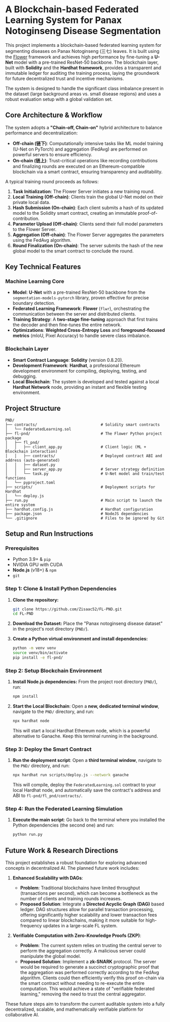 # A Blockchain-based Federated Learning System for Panax Notoginseng Disease Segmentation

This project implements a blockchain-based federated learning system for segmenting diseases on Panax Notoginseng (三七) leaves. It is built using the [Flower](https://flower.ai/) framework and achieves high performance by fine-tuning a **U-Net** model with a pre-trained ResNet-50 backbone. The blockchain layer, built with **Solidity** and the **Hardhat framework**, provides a transparent and immutable ledger for auditing the training process, laying the groundwork for future decentralized trust and incentive mechanisms.

The system is designed to handle the significant class imbalance present in the dataset (large background areas vs. small disease regions) and uses a robust evaluation setup with a global validation set.

## Core Architecture & Workflow

The system adopts a **"Chain-off, Chain-on"** hybrid architecture to balance performance and decentralization:
-   **Off-chain (链下)**: Computationally intensive tasks like ML model training (U-Net on PyTorch) and aggregation (FedAvg) are performed on powerful servers to ensure efficiency.
-   **On-chain (链上)**: Trust-critical operations like recording contributions and finalizing rounds are executed on an Ethereum-compatible blockchain via a smart contract, ensuring transparency and auditability.

A typical training round proceeds as follows:
1.  **Task Initialization**: The Flower Server initiates a new training round.
2.  **Local Training (Off-chain)**: Clients train the global U-Net model on their private local data.
3.  **Hash Submission (On-chain)**: Each client submits a hash of its updated model to the Solidity smart contract, creating an immutable proof-of-contribution.
4.  **Parameter Upload (Off-chain)**: Clients send their full model parameters to the Flower Server.
5.  **Aggregation (Off-chain)**: The Flower Server aggregates the parameters using the FedAvg algorithm.
6.  **Round Finalization (On-chain)**: The server submits the hash of the new global model to the smart contract to conclude the round.

## Key Technical Features

### Machine Learning Core
- **Model**: **U-Net** with a pre-trained ResNet-50 backbone from the `segmentation-models-pytorch` library, proven effective for precise boundary detection.
- **Federated Learning Framework**: **Flower** (`flwr`), orchestrating the communication between the server and distributed clients.
- **Training Strategy**: A **two-stage fine-tuning** approach that first trains the decoder and then fine-tunes the entire network.
- **Optimizations**: **Weighted Cross-Entropy Loss** and **foreground-focused metrics** (mIoU, Pixel Accuracy) to handle severe class imbalance.

### Blockchain Layer
- **Smart Contract Language**: **Solidity** (version 0.8.20).
- **Development Framework**: **Hardhat**, a professional Ethereum development environment for compiling, deploying, testing, and debugging.
- **Local Blockchain**: The system is developed and tested against a local **Hardhat Network** node, providing an instant and flexible testing environment.


## Project Structure

```
PND/
├── contracts/                            # Solidity smart contracts
│   └── FederatedLearning.sol
├── fl-pnd/                               # The Flower Python project package
│   ├── fl_pnd/
│   │   ├── client_app.py                 # Client logic (ML + Blockchain interaction)
│   │   ├── contracts/                    # Deployed contract ABI and address (auto-generated)
│   │   ├── dataset.py
│   │   ├── server_app.py                 # Server strategy definition
│   │   └── task.py                       # U-Net model and train/test functions
│   └── pyproject.toml
├── scripts/                              # Deployment scripts for Hardhat
│   └── deploy.js
├── run.py                                # Main script to launch the entire system
├── hardhat.config.js                     # Hardhat configuration
├── package.json                          # NodeJS dependencies
└── .gitignore                            # Files to be ignored by Git
```

## Setup and Run Instructions

### Prerequisites

- Python 3.9+ & `pip`
- NVIDIA GPU with CUDA
- **Node.js** (v18+) & `npm`
- `git`


### Step 1: Clone & Install Python Dependencies

1.  **Clone the repository:**
    ```bash
    git clone https://github.com/Zisaac52/FL-PND.git
    cd FL-PND
    ```
2.  **Download the Dataset:**
    Place the "Panax notoginseng disease dataset" in the project's root directory (`PND/`).

3.  **Create a Python virtual environment and install dependencies:**
    ```bash
    python -m venv venv
    source venv/bin/activate
    pip install -e fl-pnd/
    ```

### Step 2: Setup Blockchain Environment

1.  **Install Node.js dependencies:**
    From the project root directory (`PND/`), run:
    ```bash
    npm install
    ```

2.  **Start the Local Blockchain**:
    Open a **new, dedicated terminal window**, navigate to the `PND/` directory, and run:
    ```bash
    npx hardhat node
    ```
    This will start a local Hardhat Ethereum node, which is a powerful alternative to Ganache. Keep this terminal running in the background.

### Step 3: Deploy the Smart Contract

1.  **Run the deployment script**:
    Open a **third terminal window**, navigate to the `PND/` directory, and run:
    ```bash
    npx hardhat run scripts/deploy.js --network ganache
    ```
    This will compile, deploy the `FederatedLearning.sol` contract to your local Hardhat node, and automatically save the contract's address and ABI to `fl-pnd/fl_pnd/contracts/`.

### Step 4: Run the Federated Learning Simulation

1.  **Execute the main script**:
    Go back to the terminal where you installed the Python dependencies (the second one) and run:
    ```bash
    python run.py
    ```

## Future Work & Research Directions

This project establishes a robust foundation for exploring advanced concepts in decentralized AI. The planned future work includes:

1.  **Enhanced Scalability with DAGs**:
    -   **Problem**: Traditional blockchains have limited throughput (transactions per second), which can become a bottleneck as the number of clients and training rounds increases.
    -   **Proposed Solution**: Integrate a **Directed Acyclic Graph (DAG)** based ledger. DAG structures allow for parallel transaction processing, offering significantly higher scalability and lower transaction fees compared to linear blockchains, making it more suitable for high-frequency updates in a large-scale FL system.

2.  **Verifiable Computation with Zero-Knowledge Proofs (ZKP)**:
    -   **Problem**: The current system relies on trusting the central server to perform the aggregation correctly. A malicious server could manipulate the global model.
    -   **Proposed Solution**: Implement a **zk-SNARK** protocol. The server would be required to generate a succinct cryptographic proof that the aggregation was performed correctly according to the FedAvg algorithm. Clients could then efficiently verify this proof on-chain via the smart contract without needing to re-execute the entire computation. This would achieve a state of "verifiable federated learning," removing the need to trust the central aggregator.

These future steps aim to transform the current auditable system into a fully decentralized, scalable, and mathematically verifiable platform for collaborative AI.